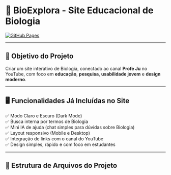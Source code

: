 # 🌱 BioExplora - Site Educacional de Biologia

[![GitHub Pages](https://img.shields.io/badge/online-site-green?style=for-the-badge&logo=github)](https://luke29-cripto.github.io/bioexplora-site/)

---

## 🎯 Objetivo do Projeto

Criar um site interativo de Biologia, conectado ao canal **Profe Ju** no YouTube, com foco em **educação**, **pesquisa**, **usabilidade jovem** e **design moderno**.

---

## 🖥️ Funcionalidades Já Incluídas no Site

✅ Modo Claro e Escuro (Dark Mode)  
✅ Busca interna por termos de Biologia  
✅ Mini IA de ajuda (chat simples para dúvidas sobre Biologia)  
✅ Layout responsivo (Mobile e Desktop)  
✅ Integração de links com o canal do YouTube  
✅ Design simples, rápido e com foco em estudantes  

---

## 📂 Estrutura de Arquivos do Projeto

